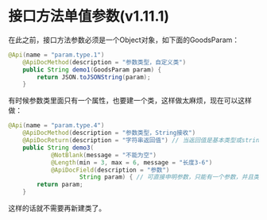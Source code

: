 # 接口方法单值参数(v1.11.1)

在此之前，接口方法参数必须是一个Object对象，如下面的GoodsParam：

```java
@Api(name = "param.type.1")
    @ApiDocMethod(description = "参数类型，自定义类")
    public String demo1(GoodsParam param) {
        return JSON.toJSONString(param);
    }
```

有时候参数类里面只有一个属性，也要建一个类，这样做太麻烦，现在可以这样做：

```java
@Api(name = "param.type.4")
    @ApiDocMethod(description = "参数类型，String接收")
    @ApiDocReturn(description = "字符串返回值") // 当返回值是基本类型或string时
    public String demo3(
            @NotBlank(message = "不能为空")
            @Length(min = 3, max = 6, message = "长度3-6")
            @ApiDocField(description = "参数")
                    String param) { // 可直接申明参数，只能有一个参数，并且类型是基本类型或string
        return param;
    }
```

这样的话就不需要再新建类了。